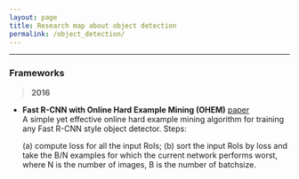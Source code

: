 ```yaml
---
layout: page
title: Research map about object detection
permalink: /object_detection/
---
```


------

### Frameworks

> **2016**

* **Fast R-CNN with Online Hard Example Mining (OHEM)** 
[paper](http://arxiv.org/abs/1604.03540)  
A simple yet effective online hard example mining algorithm for training any Fast R-CNN style object detector. Steps:  

    (a) compute loss for all the input RoIs;
    (b) sort the input RoIs by loss and take the B/N examples for which the current network performs worst, where N is the number of images, B is the number of batchsize.

###

